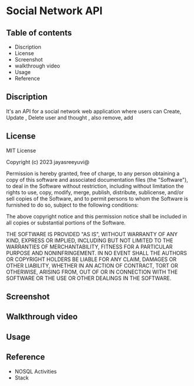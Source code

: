 # Social Network API

## Table of contents

-  Discription
-  License
-  Screenshot
-  walkthrough video
-  Usage
-  Reference

## Discription

It's an API for a social network web application where users can Create, Update , Delete user and thought , also remove, add 

## License
MIT License

Copyright (c) 2023 jayasreeyuvi@

Permission is hereby granted, free of charge, to any person obtaining a copy
of this software and associated documentation files (the "Software"), to deal
in the Software without restriction, including without limitation the rights
to use, copy, modify, merge, publish, distribute, sublicense, and/or sell
copies of the Software, and to permit persons to whom the Software is
furnished to do so, subject to the following conditions:

The above copyright notice and this permission notice shall be included in all
copies or substantial portions of the Software.

THE SOFTWARE IS PROVIDED "AS IS", WITHOUT WARRANTY OF ANY KIND, EXPRESS OR
IMPLIED, INCLUDING BUT NOT LIMITED TO THE WARRANTIES OF MERCHANTABILITY,
FITNESS FOR A PARTICULAR PURPOSE AND NONINFRINGEMENT. IN NO EVENT SHALL THE
AUTHORS OR COPYRIGHT HOLDERS BE LIABLE FOR ANY CLAIM, DAMAGES OR OTHER
LIABILITY, WHETHER IN AN ACTION OF CONTRACT, TORT OR OTHERWISE, ARISING FROM,
OUT OF OR IN CONNECTION WITH THE SOFTWARE OR THE USE OR OTHER DEALINGS IN THE
SOFTWARE.

## Screenshot
## Walkthrough video
## Usage
## Reference

-  NOSQL Activities
-  Stack 




